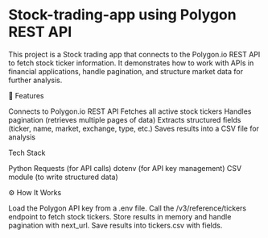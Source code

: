 # Stock-trading-app using Polygon REST API

This project is a Stock trading app that connects to the Polygon.io REST API to fetch stock ticker information. It demonstrates how to work with APIs in financial applications, handle pagination, and structure market data for further analysis.

📌 Features

Connects to Polygon.io REST API
Fetches all active stock tickers
Handles pagination (retrieves multiple pages of data)
Extracts structured fields (ticker, name, market, exchange, type, etc.)
Saves results into a CSV file for analysis

Tech Stack

Python
Requests (for API calls)
dotenv (for API key management)
CSV module (to write structured data)

⚙️ How It Works

Load the Polygon API key from a .env file.
Call the /v3/reference/tickers endpoint to fetch stock tickers.
Store results in memory and handle pagination with next_url.
Save results into tickers.csv with fields.
